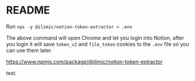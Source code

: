 # README

Run `npx -y @ilimic/notion-token-extractor > .env`

The above command will open Chrome and let you login into Notion, after you login it will save `token_v2` and `file_token` cookies to the `.env` file so you can use them later.

https://www.npmjs.com/package/@ilimic/notion-token-extractor

test.
